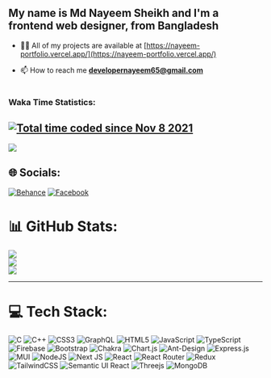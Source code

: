 ###

<h2 align="left">My name is Md Nayeem Sheikh and I'm a frontend web designer, from Bangladesh</h2>

- 👨‍💻 All of my projects are available at [https://nayeem-portfolio.vercel.app/](https://nayeem-portfolio.vercel.app/)

- 📫 How to reach me **developernayeem65@gmail.com**

# <h3 align="left">Waka Time Statistics:</h2>

### 
<a href="https://wakatime.com/@9d4a1c2b-99ba-464c-a841-9b5c62898d5a"><img src="https://wakatime.com/badge/user/9d4a1c2b-99ba-464c-a841-9b5c62898d5a.svg" alt="Total time coded since Nov 8 2021" /></a>
---

[![](https://visitcount.itsvg.in/api?id=NAYEEM65&label=Profile%20Views&color=2&icon=5&pretty=false)](https://visitcount.itsvg.in)

## 🌐 Socials:
[![Behance](https://img.shields.io/badge/Behance-1769ff?logo=behance&logoColor=white)](https://behance.net/nayeem_sheikh) [![Facebook](https://img.shields.io/badge/Facebook-%231877F2.svg?logo=Facebook&logoColor=white)](https://facebook.com/developernayeem65) 
# 📊 GitHub Stats:
![](https://github-readme-stats.vercel.app/api?username=NAYEEM65&theme=yeblu&hide_border=false&include_all_commits=false&count_private=false)<br/>
![](https://github-readme-streak-stats.herokuapp.com/?user=NAYEEM65&theme=yeblu&hide_border=false)<br/>
![](https://github-readme-stats.vercel.app/api/top-langs/?username=NAYEEM65&theme=yeblu&hide_border=false&include_all_commits=false&count_private=false&layout=compact)

---

###
# 💻 Tech Stack:
![C](https://img.shields.io/badge/c-%2300599C.svg?style=for-the-badge&logo=c&logoColor=white) ![C++](https://img.shields.io/badge/c++-%2300599C.svg?style=for-the-badge&logo=c%2B%2B&logoColor=white) ![CSS3](https://img.shields.io/badge/css3-%231572B6.svg?style=for-the-badge&logo=css3&logoColor=white) ![GraphQL](https://img.shields.io/badge/-GraphQL-E10098?style=for-the-badge&logo=graphql&logoColor=white) ![HTML5](https://img.shields.io/badge/html5-%23E34F26.svg?style=for-the-badge&logo=html5&logoColor=white) ![JavaScript](https://img.shields.io/badge/javascript-%23323330.svg?style=for-the-badge&logo=javascript&logoColor=%23F7DF1E) ![TypeScript](https://img.shields.io/badge/typescript-%23007ACC.svg?style=for-the-badge&logo=typescript&logoColor=white) ![Firebase](https://img.shields.io/badge/firebase-%23039BE5.svg?style=for-the-badge&logo=firebase) ![Bootstrap](https://img.shields.io/badge/bootstrap-%23563D7C.svg?style=for-the-badge&logo=bootstrap&logoColor=white) ![Chakra](https://img.shields.io/badge/chakra-%234ED1C5.svg?style=for-the-badge&logo=chakraui&logoColor=white) ![Chart.js](https://img.shields.io/badge/chart.js-F5788D.svg?style=for-the-badge&logo=chart.js&logoColor=white) ![Ant-Design](https://img.shields.io/badge/-AntDesign-%230170FE?style=for-the-badge&logo=ant-design&logoColor=white) ![Express.js](https://img.shields.io/badge/express.js-%23404d59.svg?style=for-the-badge&logo=express&logoColor=%2361DAFB) ![MUI](https://img.shields.io/badge/MUI-%230081CB.svg?style=for-the-badge&logo=material-ui&logoColor=white) ![NodeJS](https://img.shields.io/badge/node.js-6DA55F?style=for-the-badge&logo=node.js&logoColor=white) ![Next JS](https://img.shields.io/badge/Next-black?style=for-the-badge&logo=next.js&logoColor=white) ![React](https://img.shields.io/badge/react-%2320232a.svg?style=for-the-badge&logo=react&logoColor=%2361DAFB) ![React Router](https://img.shields.io/badge/React_Router-CA4245?style=for-the-badge&logo=react-router&logoColor=white) ![Redux](https://img.shields.io/badge/redux-%23593d88.svg?style=for-the-badge&logo=redux&logoColor=white) ![TailwindCSS](https://img.shields.io/badge/tailwindcss-%2338B2AC.svg?style=for-the-badge&logo=tailwind-css&logoColor=white) ![Semantic UI React](https://img.shields.io/badge/Semantic%20UI%20React-%2335BDB2.svg?style=for-the-badge&logo=SemanticUIReact&logoColor=white) ![Threejs](https://img.shields.io/badge/threejs-black?style=for-the-badge&logo=three.js&logoColor=white) ![MongoDB](https://img.shields.io/badge/MongoDB-%234ea94b.svg?style=for-the-badge&logo=mongodb&logoColor=white)
###
